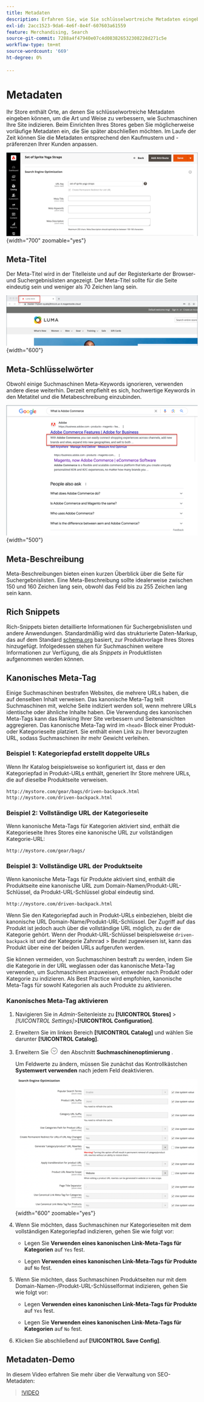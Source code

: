 ```yaml
---
title: Metadaten
description: Erfahren Sie, wie Sie schlüsselwortreiche Metadaten eingeben können, um die Art und Weise zu verbessern, wie Suchmaschinen Ihre Commerce-Site indizieren.
exl-id: 2acc1523-9da6-4e6f-8e4f-607603a61559
feature: Merchandising, Search
source-git-commit: 7288a4f47940e07c4d083826532308228d271c5e
workflow-type: tm+mt
source-wordcount: '669'
ht-degree: 0%

---
```


# Metadaten

Ihr Store enthält Orte, an denen Sie schlüsselwortreiche Metadaten eingeben können, um die Art und Weise zu verbessern, wie Suchmaschinen Ihre Site indizieren. Beim Einrichten Ihres Stores geben Sie möglicherweise vorläufige Metadaten ein, die Sie später abschließen möchten. Im Laufe der Zeit können Sie die Metadaten entsprechend den Kaufmustern und -präferenzen Ihrer Kunden anpassen.

![Produkteinstellungen - Suchmaschinenoptimierung](./assets/product-basic-settings-search-engine-optimization-yoga-strap.png){width="700" zoomable="yes"}

## Meta-Titel

Der Meta-Titel wird in der Titelleiste und auf der Registerkarte der Browser- und Suchergebnislisten angezeigt. Der Meta-Titel sollte für die Seite eindeutig sein und weniger als 70 Zeichen lang sein.

![Beispiel-Storefront - Meta-Titel](./assets/storefront-home-page-meta-title.png){width="600"}

## Meta-Schlüsselwörter

Obwohl einige Suchmaschinen Meta-Keywords ignorieren, verwenden andere diese weiterhin. Derzeit empfiehlt es sich, hochwertige Keywords in den Metatitel und die Metabeschreibung einzubinden.

![Webbrowser-Suche - Meta-Keywords](./assets/storefront-meta-description.png){width="500"}

## Meta-Beschreibung

Meta-Beschreibungen bieten einen kurzen Überblick über die Seite für Suchergebnislisten. Eine Meta-Beschreibung sollte idealerweise zwischen 150 und 160 Zeichen lang sein, obwohl das Feld bis zu 255 Zeichen lang sein kann.

## Rich Snippets

Rich-Snippets bieten detaillierte Informationen für Suchergebnislisten und andere Anwendungen. Standardmäßig wird das strukturierte Daten-Markup, das auf dem Standard [schema.org][1] basiert, zur Produktvorlage Ihres Stores hinzugefügt. Infolgedessen stehen für Suchmaschinen weitere Informationen zur Verfügung, die als _Snippets in_ Produktlisten aufgenommen werden können.

## Kanonisches Meta-Tag

Einige Suchmaschinen bestrafen Websites, die mehrere URLs haben, die auf denselben Inhalt verweisen. Das kanonische Meta-Tag teilt Suchmaschinen mit, welche Seite indiziert werden soll, wenn mehrere URLs identische oder ähnliche Inhalte haben. Die Verwendung des kanonischen Meta-Tags kann das Ranking Ihrer Site verbessern und Seitenansichten aggregieren. Das kanonische Meta-Tag wird im `<head>` Block einer Produkt- oder Kategorieseite platziert. Sie enthält einen Link zu Ihrer bevorzugten URL, sodass Suchmaschinen ihr mehr Gewicht verleihen.

### Beispiel 1: Kategoriepfad erstellt doppelte URLs

Wenn Ihr Katalog beispielsweise so konfiguriert ist, dass er den Kategoriepfad in Produkt-URLs enthält, generiert Ihr Store mehrere URLs, die auf dieselbe Produktseite verweisen.

    http://mystore.com/gear/bags/driven-backpack.html
    http://mystore.com/driven-backpack.html

### Beispiel 2: Vollständige URL der Kategorieseite

Wenn kanonische Meta-Tags für Kategorien aktiviert sind, enthält die Kategorieseite Ihres Stores eine kanonische URL zur vollständigen Kategorie-URL:

    http://mystore.com/gear/bags/

### Beispiel 3: Vollständige URL der Produktseite

Wenn kanonische Meta-Tags für Produkte aktiviert sind, enthält die Produktseite eine kanonische URL zum Domain-Namen/Produkt-URL-Schlüssel, da Produkt-URL-Schlüssel global eindeutig sind.

    http://mystore.com/driven-backpack.html

Wenn Sie den Kategoriepfad auch in Produkt-URLs einbeziehen, bleibt die kanonische URL Domain-Name/Produkt-URL-Schlüssel. Der Zugriff auf das Produkt ist jedoch auch über die vollständige URL möglich, zu der die Kategorie gehört. Wenn der Produkt-URL-Schlüssel beispielsweise `driven-backpack` ist und der Kategorie Zahnrad > Beutel zugewiesen ist, kann das Produkt über eine der beiden URLs aufgerufen werden.

Sie können vermeiden, von Suchmaschinen bestraft zu werden, indem Sie die Kategorie in der URL weglassen oder das kanonische Meta-Tag verwenden, um Suchmaschinen anzuweisen, entweder nach Produkt oder Kategorie zu indizieren. Als Best Practice wird empfohlen, kanonische Meta-Tags für sowohl Kategorien als auch Produkte zu aktivieren.

### Kanonisches Meta-Tag aktivieren

1. Navigieren Sie in _Admin_-Seitenleiste zu **[!UICONTROL Stores]** > _[!UICONTROL Settings]_>**[!UICONTROL Configuration]**.

1. Erweitern Sie im linken Bereich **[!UICONTROL Catalog]** und wählen Sie darunter **[!UICONTROL Catalog]**.

1. Erweitern Sie ![Erweiterungsauswahl](../assets/icon-display-expand.png) den Abschnitt **Suchmaschinenoptimierung** .

   Um Feldwerte zu ändern, müssen Sie zunächst das Kontrollkästchen **Systemwert verwenden** nach jedem Feld deaktivieren.

   ![Katalogkonfiguration - Suchmaschinenoptimierung](../configuration-reference/catalog/assets/catalog-search-engine-optimization.png){width="600" zoomable="yes"}

1. Wenn Sie möchten, dass Suchmaschinen nur Kategorieseiten mit dem vollständigen Kategoriepfad indizieren, gehen Sie wie folgt vor:

   - Legen Sie **Verwenden eines kanonischen Link-Meta-Tags für Kategorien** auf `Yes` fest.

   - Legen **Verwenden eines kanonischen Link-Meta-Tags für Produkte** auf `No` fest.

1. Wenn Sie möchten, dass Suchmaschinen Produktseiten nur mit dem Domain-Namen-/Produkt-URL-Schlüsselformat indizieren, gehen Sie wie folgt vor:

   - Legen **Verwenden eines kanonischen Link-Meta-Tags für Produkte** auf `Yes` fest.

   - Legen Sie **Verwenden eines kanonischen Link-Meta-Tags für Kategorien** auf `No` fest.

1. Klicken Sie abschließend auf **[!UICONTROL Save Config]**.

## Metadaten-Demo

In diesem Video erfahren Sie mehr über die Verwaltung von SEO-Metadaten:

>[!VIDEO](https://video.tv.adobe.com/v/3411965?quality=12&learn=on&captions=ger)

[1]: https://schema.org/
